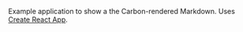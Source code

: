 Example application to show a the Carbon-rendered Markdown.  Uses [Create React App](https://github.com/facebook/create-react-app).